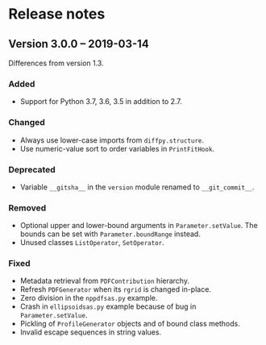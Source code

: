 # Release notes

## Version 3.0.0 – 2019-03-14

Differences from version 1.3.

### Added

- Support for Python 3.7, 3.6, 3.5 in addition to 2.7.

### Changed

- Always use lower-case imports from `diffpy.structure`.
- Use numeric-value sort to order variables in `PrintFitHook`.

### Deprecated

- Variable `__gitsha__` in the `version` module renamed to `__git_commit__`.

### Removed

- Optional upper and lower-bound arguments in `Parameter.setValue`.
  The bounds can be set with `Parameter.boundRange` instead.
- Unused classes `ListOperator`, `SetOperator`.

### Fixed

- Metadata retrieval from `PDFContribution` hierarchy.
- Refresh `PDFGenerator` when its `rgrid` is changed in-place.
- Zero division in the `nppdfsas.py` example.
- Crash in `ellipsoidsas.py` example because of bug in `Parameter.setValue`.
- Pickling of `ProfileGenerator` objects and of bound class methods.
- Invalid escape sequences in string values.
